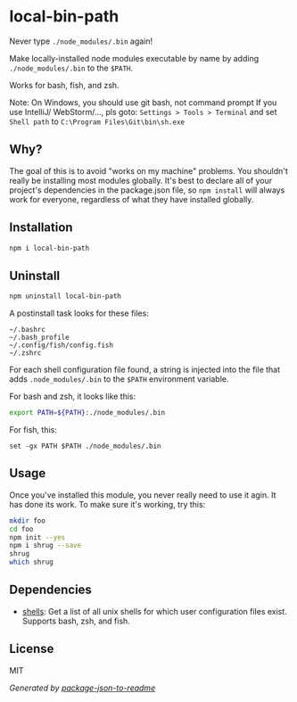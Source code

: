 # local-bin-path

Never type `./node_modules/.bin` again!

Make locally-installed node modules executable by name by adding
`./node_modules/.bin` to the `$PATH`.

Works for bash, fish, and zsh.

Note: On Windows, you should use git bash, not command prompt
If you use IntelliJ/ WebStorm/..., pls goto:
`Settings > Tools > Terminal`
and set `Shell path` to `C:\Program Files\Git\bin\sh.exe`

## Why?

The goal of this is to avoid "works on my machine" problems.
You shouldn't really be installing most modules globally. It's best
to declare all of your project's dependencies in the package.json file, so
`npm install` will always work for everyone, regardless of what they have
installed globally.

## Installation

```sh
npm i local-bin-path
```

## Uninstall
```sh
npm uninstall local-bin-path
```

A postinstall task looks for these files:

```
~/.bashrc
~/.bash_profile
~/.config/fish/config.fish
~/.zshrc
```

For each shell configuration file found, a string is injected into the file
 that adds `.node_modules/.bin` to the `$PATH` environment variable.

 For bash and zsh, it looks like this:

 ```sh
 export PATH=${PATH}:./node_modules/.bin
 ```

 For fish, this:

 ```fish
 set -gx PATH $PATH ./node_modules/.bin
 ```

## Usage

Once you've installed this module, you never really need to use it agin. It has
done its work. To make sure it's working, try this:

```sh
mkdir foo
cd foo
npm init --yes
npm i shrug --save
shrug
which shrug
```

## Dependencies

- [shells](https://github.com/zeke/shells): Get a list of all unix shells for which user configuration files exist. Supports bash, zsh, and fish.

## License

MIT

_Generated by [package-json-to-readme](https://github.com/zeke/package-json-to-readme)_
